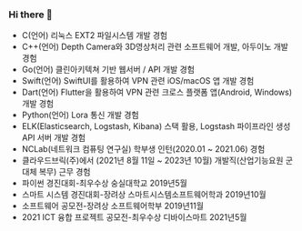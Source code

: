 ### Hi there 👋

<!--
**gjlee0802/gjlee0802** is a ✨ _special_ ✨ repository because its `README.md` (this file) appears on your GitHub profile.

Here are some ideas to get you started:

- 🔭 I’m currently working on ...
- 🌱 I’m currently learning ...
- 👯 I’m looking to collaborate on ...
- 🤔 I’m looking for help with ...
- 💬 Ask me about ...
- 📫 How to reach me: ...
- 😄 Pronouns: ...
- ⚡ Fun fact: ...
-->

- C(언어) 리눅스 EXT2 파일시스템 개발 경험  
- C++(언어) Depth Camera와 3D영상처리 관련 소프트웨어 개발, 아두이노 개발 경험  
- Go(언어) 클린아키텍쳐 기반 웹서버 / API 개발 경험  
- Swift(언어) SwiftUI를 활용하여 VPN 관련 iOS/macOS 앱 개발 경험  
- Dart(언어) Flutter을 활용하여 VPN 관련 크로스 플랫폼 앱(Android, Windows) 개발 경험  
- Python(언어) Lora 통신 개발 경험
- ELK(Elasticsearch, Logstash, Kibana) 스택 활용, Logstash 파이프라인 생성 API 서버 개발 경험  
- NCLab(네트워크 컴퓨팅 연구실) 학부생 인턴(2020.01 ~ 2021.06) 경험  
- 클라우드브릭(주)에서 (2021년 8월 11일 ~ 2023년 10월) 개발직(산업기능요원 군대체 복무) 근무 경험  
- 파이썬 경진대회-최우수상	숭실대학교	2019년5월  
- 스마트 시스템 경진대회-장려상 스마트시스템소프트웨어학과	2019년10월  
- 소프트웨어 공모전-장려상	소프트웨어학부	2019년11월  
- 2021 ICT 융합 프로젝트 공모전-최우수상	디바이스마트	2021년5월  

